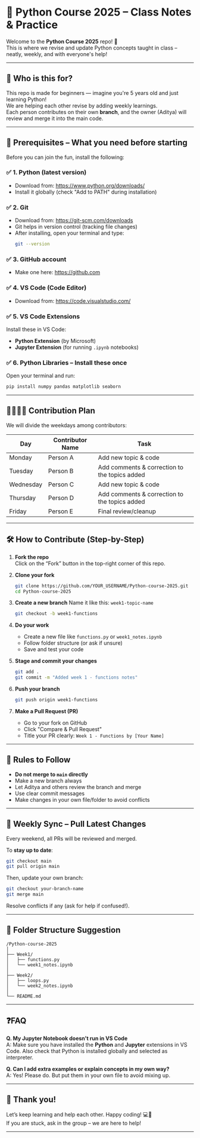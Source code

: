 
# 🐍 Python Course 2025 – Class Notes & Practice

Welcome to the **Python Course 2025** repo! 👋  
This is where we revise and update Python concepts taught in class – neatly, weekly, and with everyone's help!

---

## 👶 Who is this for?

This repo is made for beginners — imagine you're 5 years old and just learning Python!  
We are helping each other revise by adding weekly learnings.  
Each person contributes on their own **branch**, and the owner (Aditya) will review and merge it into the main code.

---

## 🧰 Prerequisites – What you need before starting

Before you can join the fun, install the following:

### ✅ 1. Python (latest version)
- Download from: https://www.python.org/downloads/
- Install it globally (check "Add to PATH" during installation)

### ✅ 2. Git
- Download from: https://git-scm.com/downloads
- Git helps in version control (tracking file changes)
- After installing, open your terminal and type:
  ```bash
  git --version
  ```

### ✅ 3. GitHub account
- Make one here: https://github.com

### ✅ 4. VS Code (Code Editor)
- Download from: https://code.visualstudio.com/

### ✅ 5. VS Code Extensions
Install these in VS Code:
- **Python Extension** (by Microsoft)
- **Jupyter Extension** (for running `.ipynb` notebooks)

### ✅ 6. Python Libraries – Install these once
Open your terminal and run:
```bash
pip install numpy pandas matplotlib seaborn
```

---

## 👨‍👩‍👧‍👦 Contribution Plan

We will divide the weekdays among contributors:

| Day       | Contributor Name | Task                                              |
|-----------|------------------|---------------------------------------------------|
| Monday    | Person A         | Add new topic & code                              |
| Tuesday   | Person B         | Add comments & correction to the topics added     |
| Wednesday | Person C         | Add new topic & code                              |
| Thursday  | Person D         | Add comments & correction to the topics added     |
| Friday    | Person E         | Final review/cleanup                              |

---

## 🛠️ How to Contribute (Step-by-Step)

1. **Fork the repo**  
   Click on the “Fork” button in the top-right corner of this repo.

2. **Clone your fork**
   ```bash
   git clone https://github.com/YOUR_USERNAME/Python-course-2025.git
   cd Python-course-2025
   ```

3. **Create a new branch**
   Name it like this: `week1-topic-name`
   ```bash
   git checkout -b week1-functions
   ```

4. **Do your work**
   - Create a new file like `functions.py` or `week1_notes.ipynb`
   - Follow folder structure (or ask if unsure)
   - Save and test your code

5. **Stage and commit your changes**
   ```bash
   git add .
   git commit -m "Added week 1 - functions notes"
   ```

6. **Push your branch**
   ```bash
   git push origin week1-functions
   ```

7. **Make a Pull Request (PR)**
   - Go to your fork on GitHub
   - Click "Compare & Pull Request"
   - Title your PR clearly: `Week 1 - Functions by [Your Name]`

---

## 🚫 Rules to Follow

- **Do not merge to `main` directly**
- Make a new branch always
- Let Aditya and others review the branch and merge
- Use clear commit messages
- Make changes in your own file/folder to avoid conflicts

---

## 🔁 Weekly Sync – Pull Latest Changes

Every weekend, all PRs will be reviewed and merged.

To **stay up to date**:
```bash
git checkout main
git pull origin main
```

Then, update your own branch:
```bash
git checkout your-branch-name
git merge main
```

Resolve conflicts if any (ask for help if confused!).

---

## 📁 Folder Structure Suggestion

```
/Python-course-2025
│
├── Week1/
│   ├── functions.py
│   └── week1_notes.ipynb
│
├── Week2/
│   ├── loops.py
│   └── week2_notes.ipynb
│
└── README.md
```

---

## ❓FAQ

**Q. My Jupyter Notebook doesn't run in VS Code**  
A: Make sure you have installed the **Python** and **Jupyter** extensions in VS Code. Also check that Python is installed globally and selected as interpreter.

**Q. Can I add extra examples or explain concepts in my own way?**  
A: Yes! Please do. But put them in your own file to avoid mixing up.

---

## 👏 Thank you!

Let’s keep learning and help each other. Happy coding! 💻🐍  
If you are stuck, ask in the group – we are here to help!

---
